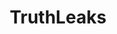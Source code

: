 ---
title: TruthLeaks
crosslinks:
- autotldr
- conspiracy
- WayOfTheBern
- CoincidenceTheorist
- WikiLeaks
- The_Donald
- C_S_T
- funny
- DNCleaks
- DigitalCartel
- LateStageCapitalism
- DNCLawsuit
- all
- HillaryForPrison
- UpcomingWW3
- futuristparty
- politicians
- news
- rising
- AskReddit
---